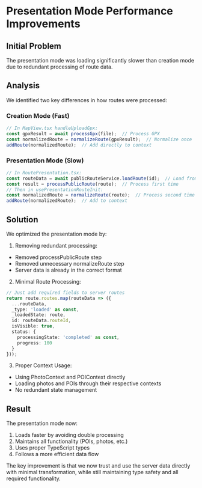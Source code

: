 # Presentation Mode Performance Improvements

## Initial Problem
The presentation mode was loading significantly slower than creation mode due to redundant processing of route data.

## Analysis
We identified two key differences in how routes were processed:

### Creation Mode (Fast)
```typescript
// In MapView.tsx handleUploadGpx:
const gpxResult = await processGpx(file);  // Process GPX
const normalizedRoute = normalizeRoute(gpxResult);  // Normalize once
addRoute(normalizedRoute);  // Add directly to context
```

### Presentation Mode (Slow)
```typescript
// In RoutePresentation.tsx:
const routeData = await publicRouteService.loadRoute(id);  // Load from server
const result = processPublicRoute(route);  // Process first time
// Then in usePresentationRouteInit:
const normalizedRoute = normalizeRoute(route);  // Process second time
addRoute(normalizedRoute);  // Add to context
```

## Solution
We optimized the presentation mode by:

1. Removing redundant processing:
- Removed processPublicRoute step
- Removed unnecessary normalizeRoute step
- Server data is already in the correct format

2. Minimal Route Processing:
```typescript
// Just add required fields to server routes
return route.routes.map(routeData => ({
  ...routeData,
  _type: 'loaded' as const,
  _loadedState: route,
  id: routeData.routeId,
  isVisible: true,
  status: {
    processingState: 'completed' as const,
    progress: 100
  }
}));
```

3. Proper Context Usage:
- Using PhotoContext and POIContext directly
- Loading photos and POIs through their respective contexts
- No redundant state management

## Result
The presentation mode now:
1. Loads faster by avoiding double processing
2. Maintains all functionality (POIs, photos, etc.)
3. Uses proper TypeScript types
4. Follows a more efficient data flow

The key improvement is that we now trust and use the server data directly with minimal transformation, while still maintaining type safety and all required functionality.
